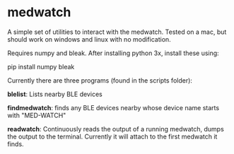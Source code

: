 # medwatch

A simple set of utilities to interact with the medwatch.  Tested on a mac, but should work on windows and linux with no modification.

Requires numpy and bleak.  After installing python 3x, install these using:

pip install numpy bleak
 
Currently there are three programs (found in the scripts folder):

**blelist**:  Lists nearby BLE devices

**findmedwatch**: finds any BLE devices nearby whose device name starts with "MED-WATCH"

**readwatch**: Continuously reads the output of a running medwatch, dumps the output to the terminal.  Currently it will attach to the first medwatch it finds.
